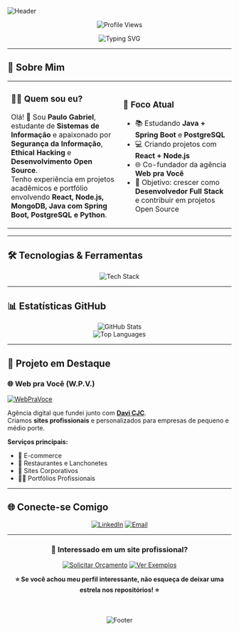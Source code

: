 ![Header](https://capsule-render.vercel.app/api?type=waving&color=gradient&customColorList=2&height=300&section=header&text=Paulo%20Gabriel&fontSize=50&fontColor=fff&animation=fadeIn&fontAlignY=38&desc=Estudante%20de%20Sistemas%20de%20Informação%20%7C%20Co-fundador%20da%20Web%20pra%20Você&descAlignY=55&descAlign=50)

<div align="center">

![Profile Views](https://komarev.com/ghpvc/?username=paulog&color=brightgreen&style=flat-square&label=Visualizações+do+Perfil)

</div>

<div align="center">

<picture>
  <source media="(prefers-color-scheme: dark)" srcset="https://readme-typing-svg.herokuapp.com?font=Fira+Code&pause=1000&color=2E9EF7&center=true&vCenter=true&width=435&lines=Estudante+de+Sistemas+de+Informação;Co-fundador+da+Web+pra+Você;Entusiasta+de+Segurança+da+Informação;Desenvolvimento+Full+Stack;Apaixonado+por+Tecnologia">
  <source media="(prefers-color-scheme: light)" srcset="https://readme-typing-svg.herokuapp.com?font=Fira+Code&pause=1000&color=1A73E8&center=true&vCenter=true&width=435&lines=Estudante+de+Sistemas+de+Informação;Co-fundador+da+Web+pra+Você;Entusiasta+de+Segurança+da+Informação;Desenvolvimento+Full+Stack;Apaixonado+por+Tecnologia">
  <img src="https://readme-typing-svg.herokuapp.com?font=Fira+Code&pause=1000&color=2E9EF7&center=true&vCenter=true&width=435&lines=Estudante+de+Sistemas+de+Informação;Co-fundador+da+Web+pra+Você;Entusiasta+de+Segurança+da+Informação;Desenvolvimento+Full+Stack;Apaixonado+por+Tecnologia" alt="Typing SVG">
</picture>

</div>

---

## 🚀 Sobre Mim

<table>
<tr>
<td width="50%">

### 👨‍💻 **Quem sou eu?**
Olá! 👋 Sou **Paulo Gabriel**, estudante de **Sistemas de Informação** e apaixonado por **Segurança da Informação**, **Ethical Hacking** e **Desenvolvimento Open Source**.  
Tenho experiência em projetos acadêmicos e portfólio envolvendo **React, Node.js, MongoDB, Java com Spring Boot, PostgreSQL e Python**.

</td>
<td width="50%">

### 🎯 **Foco Atual**
- 📚 Estudando **Java + Spring Boot** e **PostgreSQL**  
- 💻 Criando projetos com **React + Node.js**  
- 🌐 Co-fundador da agência **Web pra Você**  
- 🚀 Objetivo: crescer como **Desenvolvedor Full Stack** e contribuir em projetos Open Source  

</td>
</tr>
</table>

---

## 🛠️ Tecnologias & Ferramentas

<div align="center">

<picture>
  <source media="(prefers-color-scheme: dark)" srcset="https://skillicons.dev/icons?i=java,spring,postgres,js,react,nodejs,mongodb,python,cs,html,css,git,github,vscode&theme=dark">
  <source media="(prefers-color-scheme: light)" srcset="https://skillicons.dev/icons?i=java,spring,postgres,js,react,nodejs,mongodb,python,cs,html,css,git,github,vscode&theme=light">
  <img src="https://skillicons.dev/icons?i=java,spring,postgres,js,react,nodejs,mongodb,python,cs,html,css,git,github,vscode&theme=dark" alt="Tech Stack">
</picture>

</div>

---

## 📊 Estatísticas GitHub

<div align="center">

<picture>
  <source media="(prefers-color-scheme: dark)" srcset="https://github-readme-stats.vercel.app/api?username=paulog&show_icons=true&theme=dark&include_all_commits=true&count_private=true&hide_border=true">
  <source media="(prefers-color-scheme: light)" srcset="https://github-readme-stats.vercel.app/api?username=paulog&show_icons=true&theme=default&include_all_commits=true&count_private=true&hide_border=true">
  <img src="https://github-readme-stats.vercel.app/api?username=paulog&show_icons=true&theme=dark&include_all_commits=true&count_private=true&hide_border=true" alt="GitHub Stats">
</picture>

<br>

<picture>
  <source media="(prefers-color-scheme: dark)" srcset="https://github-readme-stats.vercel.app/api/top-langs/?username=paulog&layout=compact&theme=dark&langs_count=8&hide_border=true">
  <source media="(prefers-color-scheme: light)" srcset="https://github-readme-stats.vercel.app/api/top-langs/?username=paulog&layout=compact&theme=default&langs_count=8&hide_border=true">
  <img src="https://github-readme-stats.vercel.app/api/top-langs/?username=paulog&layout=compact&theme=dark&langs_count=8&hide_border=true" alt="Top Languages">
</picture>

</div>

---

## 🚀 Projeto em Destaque

### 🌐 **Web pra Você (W.P.V.)**
[![WebPraVoce](https://img.shields.io/badge/-Ver%20Site-FF6B6B?style=for-the-badge&logo=google-chrome&logoColor=white)](https://webpravoce.shop)

Agência digital que fundei junto com [**Davi CJC**](https://github.com/Davicjc).  
Criamos **sites profissionais** e personalizados para empresas de pequeno e médio porte.  

**Serviços principais:**
- 🏪 E-commerce  
- 🍔 Restaurantes e Lanchonetes  
- 🏢 Sites Corporativos  
- 👨‍💼 Portfólios Profissionais  

---

## 🌐 Conecte-se Comigo

<div align="center">

[![LinkedIn](https://img.shields.io/badge/-LinkedIn-0A66C2?style=for-the-badge&logo=linkedin&logoColor=white)](https://www.linkedin.com/in/seuusuario/)
[![Email](https://img.shields.io/badge/-Email-D14836?style=for-the-badge&logo=gmail&logoColor=white)](mailto:seuemail@gmail.com)

</div>

---

<div align="center">

### 🌟 **Interessado em um site profissional?**

[![Solicitar Orçamento](https://img.shields.io/badge/-🚀%20Solicitar%20Orçamento-FF6B6B?style=for-the-badge&logo=rocket&logoColor=white)](https://webpravoce.shop)
[![Ver Exemplos](https://img.shields.io/badge/-👀%20Ver%20Exemplos-4ECDC4?style=for-the-badge&logo=eye&logoColor=white)](https://webpravoce.shop/#portfolio)

**⭐ Se você achou meu perfil interessante, não esqueça de deixar uma estrela nos repositórios! ⭐**

<br>

![Footer](https://capsule-render.vercel.app/api?type=waving&color=gradient&customColorList=2&height=150&section=footer&animation=fadeIn)

</div>

